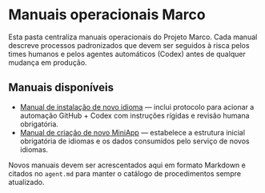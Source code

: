 # Manuais operacionais Marco

Esta pasta centraliza manuais operacionais do Projeto Marco. Cada manual descreve
processos padronizados que devem ser seguidos à risca pelos times humanos e
pelos agentes automáticos (Codex) antes de qualquer mudança em produção.

## Manuais disponíveis

- [Manual de instalação de novo idioma](./novo-idioma.md) — inclui protocolo
  para acionar a automação GitHub + Codex com instruções rígidas e revisão
  humana obrigatória.
- [Manual de criação de novo MiniApp](./novo-miniapp.md) — estabelece a
  estrutura inicial obrigatória de idiomas e os dados consumidos pelo serviço de
  novos idiomas.

Novos manuais devem ser acrescentados aqui em formato Markdown e citados no
`agent.md` para manter o catálogo de procedimentos sempre atualizado.
